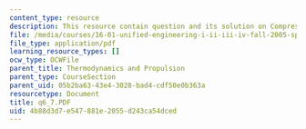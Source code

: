 ```yaml
---
content_type: resource
description: This resource contain question and its solution on Compressors.
file: /media/courses/16-01-unified-engineering-i-ii-iii-iv-fall-2005-spring-2006/4b88d3d7e547881e2055d243ca54dced_q6_7.PDF
file_type: application/pdf
learning_resource_types: []
ocw_type: OCWFile
parent_title: Thermodynamics and Propulsion
parent_type: CourseSection
parent_uid: 05b2ba63-43e4-3028-bad4-cdf50e0b363a
resourcetype: Document
title: q6_7.PDF
uid: 4b88d3d7-e547-881e-2055-d243ca54dced
---
```

